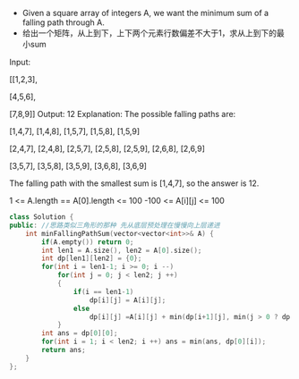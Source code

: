 - Given a square array of integers A, we want the minimum sum of a falling path through A.
- 给出一个矩阵，从上到下，上下两个元素行数偏差不大于1，求从上到下的最小sum

Input: 

[[1,2,3],

[4,5,6],

[7,8,9]]
Output: 12
Explanation: 
The possible falling paths are:

[1,4,7], [1,4,8], [1,5,7], [1,5,8], [1,5,9]

[2,4,7], [2,4,8], [2,5,7], [2,5,8], [2,5,9], [2,6,8], [2,6,9]

[3,5,7], [3,5,8], [3,5,9], [3,6,8], [3,6,9]

The falling path with the smallest sum is [1,4,7], so the answer is 12.

1 <= A.length == A[0].length <= 100
-100 <= A[i][j] <= 100

```c++
class Solution {
public: //思路类似三角形的那种 先从底层预处理在慢慢向上层递进
    int minFallingPathSum(vector<vector<int>>& A) {
        if(A.empty()) return 0;
        int len1 = A.size(), len2 = A[0].size();
        int dp[len1][len2] = {0};
        for(int i = len1-1; i >= 0; i --)
            for(int j = 0; j < len2; j ++)
            {
                if(i == len1-1) 
                    dp[i][j] = A[i][j];
                else 
                    dp[i][j] =A[i][j] + min(dp[i+1][j], min(j > 0 ? dp[i+1][j-1] : INT_MAX, j < len2-1 ? dp[i+1][j+1] : INT_MAX));
            }
        int ans = dp[0][0];
        for(int i = 1; i < len2; i ++) ans = min(ans, dp[0][i]);
        return ans;
    }
};
```
